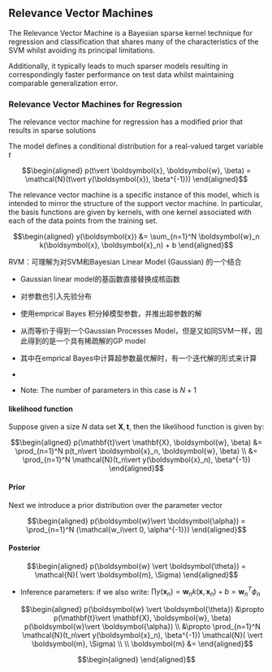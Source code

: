 

## Relevance Vector Machines

The Relevance Vector Machine is a Bayesian sparse kernel technique for regression and classification that shares many of the characteristics of the SVM whilst avoiding its principal limitations.

Additionally, it typically leads to much sparser models resulting in correspondingly faster performance on test data whilst maintaining comparable generalization error.

### Relevance Vector Machines for Regression

The relevance vector machine for regression has a modified prior that results in sparse solutions

The model defines a conditional distribution for a real-valued target variable $t$

$$\begin{aligned} p(t\vert \boldsymbol{x}, \boldsymbol{w}, \beta) = \mathcal{N}(t\vert y(\boldsymbol{x}), \beta^{-1})) \end{aligned}$$

The relevance vector machine is a specific instance of this model, which is intended to mirror the structure of the support vector machine. In particular, the basis functions are given by kernels, with one kernel associated with each of the data points from the training set.

$$\begin{aligned} y(\boldsymbol{x}) &= \sum_{n=1}^N \boldsymbol{w}_n k(\boldsymbol{x}, \boldsymbol{x}_n) + b  \end{aligned}$$

RVM：可理解为对SVM和Bayesian Linear Model (Gaussian) 的一个结合
- Gaussian linear model的基函数直接替换成核函数
- 对参数也引入先验分布
- 使用emprical Bayes 积分掉模型参数，并推出超参数的解
- 从而等价于得到一个Gaussian Processes Model，但是又如同SVM一样，因此得到的是一个具有稀疏解的GP model

- 其中在emprical Bayes中计算超参数最优解时，有一个迭代解的形式来计算

- 

- Note: The number of parameters in this case is $N+1$

#### likelihood function

Suppose given a size $N$ data set $\mathbf{X}, \mathbf{t}$, then the likelihood function is given by:

$$\begin{aligned} p(\mathbf{t}\vert \mathbf{X}, \boldsymbol{w}, \beta) &= \prod_{n=1}^N p(t_n\vert \boldsymbol{x}_n, \boldsymbol{w}, \beta) \\ &= \prod_{n=1}^N \mathcal{N}(t_n\vert y(\boldsymbol{x}_n), \beta^{-1}) \end{aligned}$$

#### Prior

Next we introduce a prior distribution over the parameter vector

$$\begin{aligned} p(\boldsymbol{w}\vert \boldsymbol{\alpha}) = \prod_{n=1}^N (\mathcal{w_i\vert 0, \alpha^{-1}}) \end{aligned}$$

#### Posterior 

$$\begin{aligned} p(\boldsymbol{w} \vert \boldsymbol{\theta}) = \mathcal{N}( \vert \boldsymbol{m}, \Sigma) \end{aligned}$$

- Inference parameters: if we also write: $\prod y(\boldsymbol{x}_n) = \boldsymbol{w}_n k(\boldsymbol{x}, \boldsymbol{x}_n) + b = \boldsymbol{w}_n^T\phi_n$

    $$\begin{aligned} p(\boldsymbol{w} \vert \boldsymbol{\theta}) &\propto p(\mathbf{t}\vert \mathbf{X}, \boldsymbol{w}, \beta) p(\boldsymbol{w}\vert \boldsymbol{\alpha}) \\ &\propto \prod_{n=1}^N \mathcal{N}(t_n\vert y(\boldsymbol{x}_n), \beta^{-1}) \mathcal{N}( \vert \boldsymbol{m}, \Sigma) \\ \\ \boldsymbol{m} &=  \end{aligned}$$


$$\begin{aligned} \end{aligned}$$
